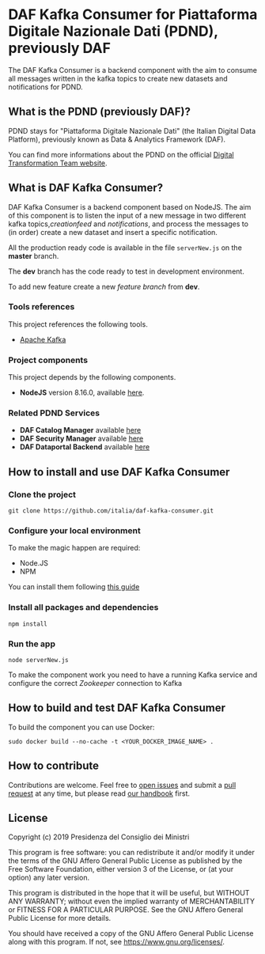 # DAF Kafka Consumer for Piattaforma Digitale Nazionale Dati (PDND), previously DAF

The DAF Kafka Consumer is a backend component with the aim to consume all messages written in the kafka topics to create 
new datasets and notifications for PDND.


## What is the PDND (previously DAF)?

PDND stays for "Piattaforma Digitale Nazionale Dati" (the Italian Digital Data Platform), previously known as Data & Analytics Framework (DAF).

You can find more informations about the PDND on the official [Digital Transformation Team website](https://teamdigitale.governo.it/it/projects/daf.htm).

## What is DAF Kafka Consumer?

DAF Kafka Consumer is a backend component based on NodeJS. The aim of this component is to listen 
the input of a new message in two different kafka topics,*creationfeed* and *notifications*, 
and process the messages to (in order) create a new dataset and insert a specific notification.

All the production ready code is available in the file `serverNew.js` on the **master** branch. 

The **dev** branch has the code ready to test in development environment. 

To add new feature create a new _feature branch_ from **dev**. 
### Tools references

This project references the following tools.

* [Apache Kafka](https://kafka.apache.org/)

### Project components

This project depends by the following components.

* **NodeJS** version 8.16.0, available [here](https://nodejs.org/dist/v8.16.0/).

### Related PDND Services

* **DAF Catalog Manager** available [here](https://github.com/italia/daf-srv-catalog/tree/master)
* **DAF Security Manager** available [here](https://github.com/italia/daf-srv-security/tree/master)
* **DAF Dataportal Backend** available [here](https://github.com/italia/daf-dataportal-backend)

## How to install and use DAF Kafka Consumer

### Clone the project 
```
git clone https://github.com/italia/daf-kafka-consumer.git
```

### Configure your local environment
To make the magic happen are required:
- Node.JS
- NPM

You can install them following [this guide](https://nodejs.org/en/download/package-manager/)

### Install all packages and dependencies
```
npm install
```

### Run the app
```
node serverNew.js
```

To make the component work you need to have a running Kafka service and configure the correct _Zookeeper_ 
connection to Kafka
## How to build and test DAF Kafka Consumer

To build the component you can use Docker:
```
sudo docker build --no-cache -t <YOUR_DOCKER_IMAGE_NAME> .
```

## How to contribute

Contributions are welcome. Feel free to [open issues](./issues) and submit a [pull request](./pulls) at any time, but please read [our handbook](https://github.com/teamdigitale/daf-handbook) first.

## License

Copyright (c) 2019 Presidenza del Consiglio dei Ministri

This program is free software: you can redistribute it and/or modify it under the terms of the GNU Affero General Public License as published by the Free Software Foundation, either version 3 of the License, or (at your option) any later version.

This program is distributed in the hope that it will be useful, but WITHOUT ANY WARRANTY; without even the implied warranty of MERCHANTABILITY or FITNESS FOR A PARTICULAR PURPOSE. See the GNU Affero General Public License for more details.

You should have received a copy of the GNU Affero General Public License along with this program.  If not, see <https://www.gnu.org/licenses/>.
